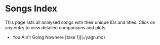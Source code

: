 # Songs Index

This page lists all analysed songs with their unique IDs and titles.
Click on any entry to view detailed comparisons and plots.

- You Ain't Going Nowhere [take 1]](./yagn.md)
